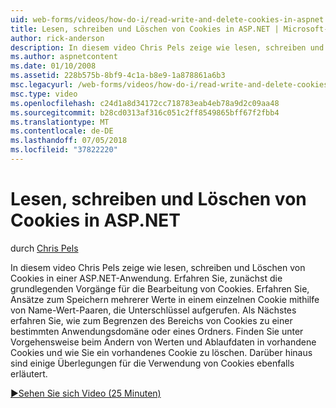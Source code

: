 ```yaml
---
uid: web-forms/videos/how-do-i/read-write-and-delete-cookies-in-aspnet
title: Lesen, schreiben und Löschen von Cookies in ASP.NET | Microsoft-Dokumentation
author: rick-anderson
description: In diesem video Chris Pels zeige wie lesen, schreiben und Löschen von Cookies in einer ASP.NET-Anwendung. Erfahren Sie, zunächst die grundlegenden Vorgänge für die Bearbeitung von Cooki...
ms.author: aspnetcontent
ms.date: 01/10/2008
ms.assetid: 228b575b-8bf9-4c1a-b8e9-1a878861a6b3
msc.legacyurl: /web-forms/videos/how-do-i/read-write-and-delete-cookies-in-aspnet
msc.type: video
ms.openlocfilehash: c24d1a8d34172cc718783eab4eb78a9d2c09aa48
ms.sourcegitcommit: b28cd0313af316c051c2ff8549865bff67f2fbb4
ms.translationtype: MT
ms.contentlocale: de-DE
ms.lasthandoff: 07/05/2018
ms.locfileid: "37822220"
---
```

<a name="read-write-and-delete-cookies-in-aspnet"></a>Lesen, schreiben und Löschen von Cookies in ASP.NET
====================
durch [Chris Pels](https://twitter.com/chrispels)

In diesem video Chris Pels zeige wie lesen, schreiben und Löschen von Cookies in einer ASP.NET-Anwendung. Erfahren Sie, zunächst die grundlegenden Vorgänge für die Bearbeitung von Cookies. Erfahren Sie, Ansätze zum Speichern mehrerer Werte in einem einzelnen Cookie mithilfe von Name-Wert-Paaren, die Unterschlüssel aufgerufen. Als Nächstes erfahren Sie, wie zum Begrenzen des Bereichs von Cookies zu einer bestimmten Anwendungsdomäne oder eines Ordners. Finden Sie unter Vorgehensweise beim Ändern von Werten und Ablaufdaten in vorhandene Cookies und wie Sie ein vorhandenes Cookie zu löschen. Darüber hinaus sind einige Überlegungen für die Verwendung von Cookies ebenfalls erläutert.

[&#9654;Sehen Sie sich Video (25 Minuten)](https://channel9.msdn.com/Blogs/ASP-NET-Site-Videos/read-write-and-delete-cookies-in-aspnet)
